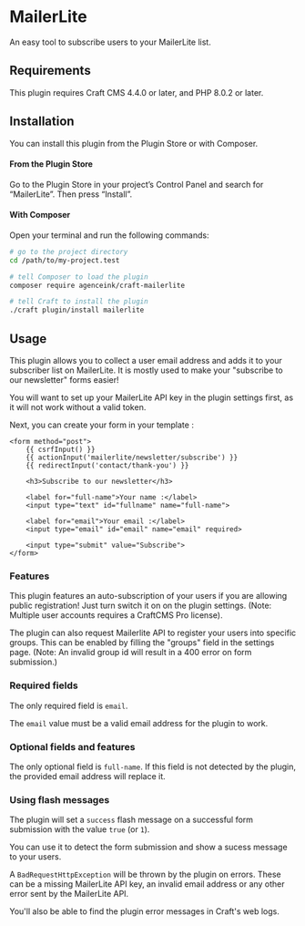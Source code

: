 # MailerLite

An easy tool to subscribe users to your MailerLite list.

## Requirements

This plugin requires Craft CMS 4.4.0 or later, and PHP 8.0.2 or later.

## Installation

You can install this plugin from the Plugin Store or with Composer.

#### From the Plugin Store

Go to the Plugin Store in your project’s Control Panel and search for “MailerLite”. Then press “Install”.

#### With Composer

Open your terminal and run the following commands:

```bash
# go to the project directory
cd /path/to/my-project.test

# tell Composer to load the plugin
composer require agenceink/craft-mailerlite

# tell Craft to install the plugin
./craft plugin/install mailerlite
```

## Usage

This plugin allows you to collect a user email address and adds it to your subscriber list on MailerLite.
It is mostly used to make your "subscribe to our newsletter" forms easier!

You will want to set up your MailerLite API key in the plugin settings first, as it will not work without a valid token. 

Next, you can create your form in your template :

```twig
<form method="post">
    {{ csrfInput() }}
    {{ actionInput('mailerlite/newsletter/subscribe') }}
    {{ redirectInput('contact/thank-you') }}

    <h3>Subscribe to our newsletter</h3>

    <label for="full-name">Your name :</label>
    <input type="text" id="fullname" name="full-name">

    <label for="email">Your email :</label>
    <input type="email" id="email" name="email" required>

    <input type="submit" value="Subscribe">
</form>
```

### Features
This plugin features an auto-subscription of your users if you are allowing public registration! Just turn switch it on on the plugin settings. (Note: Multiple user accounts requires a CraftCMS Pro license).

The plugin can also request Mailerlite API to register your users into specific groups. This can be enabled by filling the "groups" field in the settings page. (Note: An invalid group id will result in a 400 error on form submission.)

### Required fields

The only required field is `email`.

The `email` value must be a valid email address for the plugin to work.

### Optional fields and features

The only optional field is `full-name`. If this field is not detected by the plugin, the provided email address will replace it.

### Using flash messages

The plugin will set a `success` flash message on a successful form submission with the value `true` (or `1`).

You can use it to detect the form submission and show a sucess message to your users.

A `BadRequestHttpException` will be thrown by the plugin on errors. These can be a missing MailerLite API key, an invalid email address or any other error sent by the MailerLite API.

You'll also be able to find the plugin error messages in Craft's web logs.
